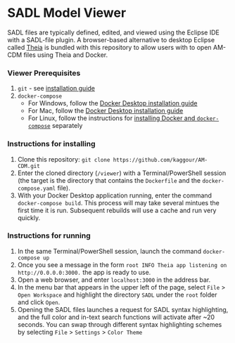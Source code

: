 # SADL Model Viewer
SADL files are typically defined, edited, and viewed using the Eclipse IDE with a SADL-file plugin. A browser-based alternative to desktop Eclipse called [Theia](https://theia-ide.org/) is bundled with this repository to allow users with to open AM-CDM files using Theia and Docker.

### Viewer Prerequisites
1. `git` - see [installation guide](https://git-scm.com/book/en/v2/Getting-Started-Installing-Git)
1. `docker-compose`
   - For Windows, follow the [Docker Desktop installation guide](https://docs.docker.com/desktop/windows/install/)
   - For Mac, follow the [Docker Desktop installation guide](https://docs.docker.com/desktop/mac/install/)
   - For Linux, follow the instructions for [installing Docker and `docker-compose`](https://docs.docker.com/desktop/linux/) separately

### Instructions for installing
1. Clone this repository: `git clone https://github.com/kaggour/AM-CDM.git`
1. Enter the cloned directory (`/viewer`) with a Terminal/PowerShell session (the target is the directory that contains the `Dockerfile` and the `docker-compose.yaml` file).
1. With your Docker Desktop application running, enter the command `docker-compose build`. This process will may take several mintues the first time it is run. Subsequent rebuilds will use a cache and run very quickly.

### Instructions for running
1. In the same Terminal/PowerShell session, launch the command `docker-compose up`
1. Once you see a message in the form `root INFO Theia app listening on http://0.0.0.0:3000.` the app is ready to use.
1. Open a web browser, and enter `localhost:3000` in the address bar.
1. In the menu bar that appears in the upper left of the page, select `File` > `Open Workspace` and highlight the directory `SADL` under the `root` folder and click `Open`.
1. Opening the SADL files launches a request for SADL syntax highlighting, and the full color and in-text search functions will activate after ~20 seconds. You can swap through different syntax highlighting schemes by selecting `File` > `Settings` > `Color Theme`
